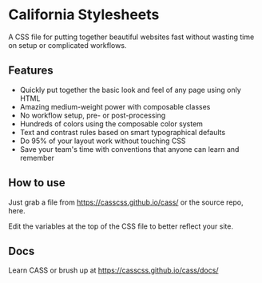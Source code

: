 # California Stylesheets

A CSS file for putting together beautiful websites fast without wasting time on setup or complicated workflows.

## Features

* Quickly put together the basic look and feel of any page using only HTML
* Amazing medium-weight power with composable classes
* No workflow setup, pre- or post-processing
* Hundreds of colors using the composable color system
* Text and contrast rules based on smart typographical defaults
* Do 95% of your layout work without touching CSS
* Save your team's time with conventions that anyone can learn and remember

## How to use

Just grab a file from https://casscss.github.io/cass/ or the source repo, here.

Edit the variables at the top of the CSS file to better reflect your site.

## Docs

Learn CASS or brush up at https://casscss.github.io/cass/docs/
